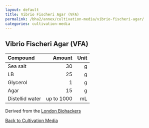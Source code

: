 ```yaml
---
layout: default
title: Vibrio Fischeri Agar (VFA)
permalink: /bha2/annex/cultivation-media/vibrio-fischeri-agar/
categories: cultivation-media
---
```


## Vibrio Fischeri Agar (VFA)

|Compound| Amount | Unit |
|:-------|-------:|-----:|
|Sea salt|30|g|
|LB|25|g|
|Glycerol|1|g|
|Agar|15|g|
|Distellid water|up to 1000|mL|

Derived from the [London Biohackers](https://wiki.london.hackspace.org.uk/view/Project:Growing_bacteria)

[Back to Cultivation Media](/bha2/annex/cultivation-media/)
